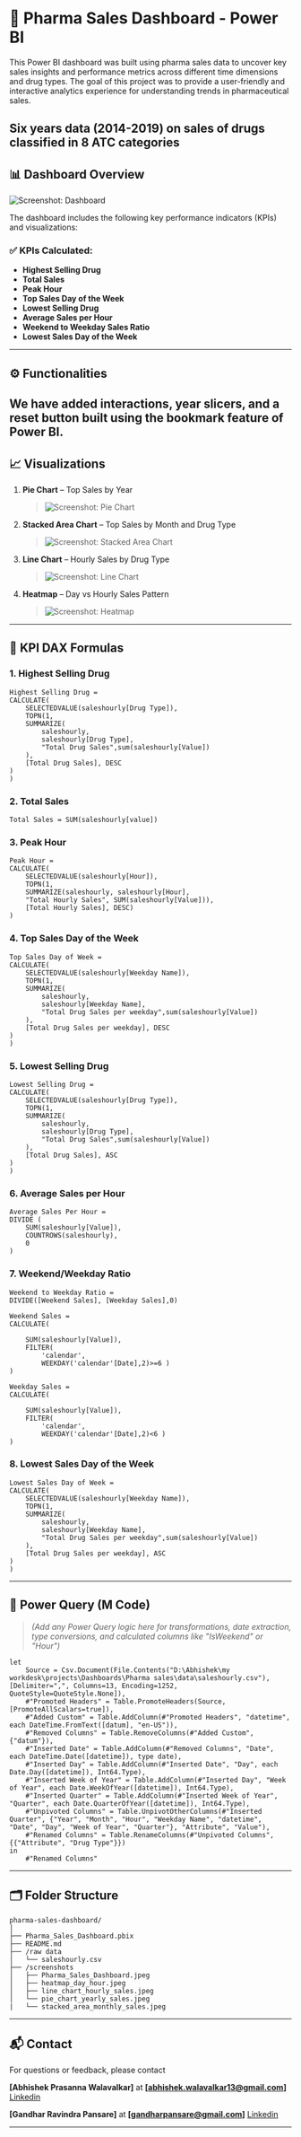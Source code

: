 # 💊 Pharma Sales Dashboard - Power BI

This Power BI dashboard was built using pharma sales data to uncover key sales insights and performance metrics across different time dimensions and drug types. The goal of this project was to provide a user-friendly and interactive analytics experience for understanding trends in pharmaceutical sales.

Six years data (2014-2019) on sales of drugs classified in 8 ATC categories
---

## 📊 Dashboard Overview

 ![Screenshot: Dashboard](./screenshots/Pharma_Sales_Dashboard.jpeg)

The dashboard includes the following key performance indicators (KPIs) and visualizations:

### ✅ KPIs Calculated:
- **Highest Selling Drug**
- **Total Sales**
- **Peak Hour**
- **Top Sales Day of the Week**
- **Lowest Selling Drug**
- **Average Sales per Hour**
- **Weekend to Weekday Sales Ratio**
- **Lowest Sales Day of the Week**

---

## ⚙️ Functionalities

We have added interactions, year slicers, and a reset button built using the bookmark feature of Power BI.
---

## 📈 Visualizations

1. **Pie Chart** – Top Sales by Year  
   > ![Screenshot: Pie Chart](./screenshots/pie_chart_yearly_sales.jpeg)

2. **Stacked Area Chart** – Top Sales by Month and Drug Type  
   > ![Screenshot: Stacked Area Chart](./screenshots/stacked_area_monthly_sales.jpeg)

3. **Line Chart** – Hourly Sales by Drug Type  
   > ![Screenshot: Line Chart](./screenshots/line_chart_hourly_sales.jpeg)

4. **Heatmap** – Day vs Hourly Sales Pattern  
   > ![Screenshot: Heatmap](./screenshots/heatmap_day_hour.jpeg)

---

## 🧮 KPI DAX Formulas

### 1. **Highest Selling Drug**
```dax
Highest Selling Drug = 
CALCULATE(
    SELECTEDVALUE(saleshourly[Drug Type]),
    TOPN(1,
	SUMMARIZE(
		saleshourly,
		saleshourly[Drug Type],
		"Total Drug Sales",sum(saleshourly[Value])
	),
	[Total Drug Sales], DESC
)
)
```

### 2. **Total Sales**
```dax
Total Sales = SUM(saleshourly[value])
```

### 3. **Peak Hour**
```dax
Peak Hour = 
CALCULATE(
    SELECTEDVALUE(saleshourly[Hour]),
    TOPN(1,
    SUMMARIZE(saleshourly, saleshourly[Hour],
    "Total Hourly Sales", SUM(saleshourly[Value])),
    [Total Hourly Sales], DESC)
)
```

### 4. **Top Sales Day of the Week**
```dax
Top Sales Day of Week = 
CALCULATE(
    SELECTEDVALUE(saleshourly[Weekday Name]),
    TOPN(1,
	SUMMARIZE(
		saleshourly,
		saleshourly[Weekday Name],
		"Total Drug Sales per weekday",sum(saleshourly[Value])
	),
	[Total Drug Sales per weekday], DESC
)
)
```

### 5. **Lowest Selling Drug**
```dax
Lowest Selling Drug = 
CALCULATE(
    SELECTEDVALUE(saleshourly[Drug Type]),
    TOPN(1,
	SUMMARIZE(
		saleshourly,
		saleshourly[Drug Type],
		"Total Drug Sales",sum(saleshourly[Value])
	),
	[Total Drug Sales], ASC
)
)
```

### 6. **Average Sales per Hour**
```dax
Average Sales Per Hour = 
DIVIDE (
    SUM(saleshourly[Value]),
    COUNTROWS(saleshourly),
    0
)
```

### 7. **Weekend/Weekday Ratio**
```dax
Weekend to Weekday Ratio = 
DIVIDE([Weekend Sales], [Weekday Sales],0)

Weekend Sales = 
CALCULATE(

    SUM(saleshourly[Value]),
    FILTER(
        'calendar',
        WEEKDAY('calendar'[Date],2)>=6 )
)

Weekday Sales = 
CALCULATE(

    SUM(saleshourly[Value]),
    FILTER(
        'calendar',
        WEEKDAY('calendar'[Date],2)<6 )
)
```

### 8. **Lowest Sales Day of the Week**
```dax
Lowest Sales Day of Week = 
CALCULATE(
    SELECTEDVALUE(saleshourly[Weekday Name]),
    TOPN(1,
	SUMMARIZE(
		saleshourly,
		saleshourly[Weekday Name],
		"Total Drug Sales per weekday",sum(saleshourly[Value])
	),
	[Total Drug Sales per weekday], ASC
)
)
```

---

## 🧩 Power Query (M Code)

> *(Add any Power Query logic here for transformations, date extraction, type conversions, and calculated columns like "IsWeekend" or "Hour")*

```
let
    Source = Csv.Document(File.Contents("D:\Abhishek\my workdesk\projects\Dashboards\Pharma sales\data\saleshourly.csv"),[Delimiter=",", Columns=13, Encoding=1252, QuoteStyle=QuoteStyle.None]),
    #"Promoted Headers" = Table.PromoteHeaders(Source, [PromoteAllScalars=true]),
    #"Added Custom" = Table.AddColumn(#"Promoted Headers", "datetime", each DateTime.FromText([datum], "en-US")),
    #"Removed Columns" = Table.RemoveColumns(#"Added Custom",{"datum"}),
    #"Inserted Date" = Table.AddColumn(#"Removed Columns", "Date", each DateTime.Date([datetime]), type date),
    #"Inserted Day" = Table.AddColumn(#"Inserted Date", "Day", each Date.Day([datetime]), Int64.Type),
    #"Inserted Week of Year" = Table.AddColumn(#"Inserted Day", "Week of Year", each Date.WeekOfYear([datetime]), Int64.Type),
    #"Inserted Quarter" = Table.AddColumn(#"Inserted Week of Year", "Quarter", each Date.QuarterOfYear([datetime]), Int64.Type),
    #"Unpivoted Columns" = Table.UnpivotOtherColumns(#"Inserted Quarter", {"Year", "Month", "Hour", "Weekday Name", "datetime", "Date", "Day", "Week of Year", "Quarter"}, "Attribute", "Value"),
    #"Renamed Columns" = Table.RenameColumns(#"Unpivoted Columns",{{"Attribute", "Drug Type"}})
in
    #"Renamed Columns"
```

---

## 🗂️ Folder Structure

```
pharma-sales-dashboard/
│
├── Pharma_Sales_Dashboard.pbix
├── README.md
├── /raw data
│   └── saleshourly.csv
├── /screenshots
│   ├── Pharma_Sales_Dashboard.jpeg
│   ├── heatmap_day_hour.jpeg
│   ├── line_chart_hourly_sales.jpeg
│   └── pie_chart_yearly_sales.jpeg
|   └── stacked_area_monthly_sales.jpeg
```

---

## 📬 Contact

For questions or feedback, please contact 

**[Abhishek Prasanna Walavalkar]** at **[abhishek.walavalkar13@gmail.com]**  [Linkedin](https://www.linkedin.com/in/abhishek-walavalkar-777130147/)

**[Gandhar Ravindra Pansare]** at **[gandharpansare@gmail.com]**  [Linkedin](https://www.linkedin.com/in/gandharpansare/)

---

